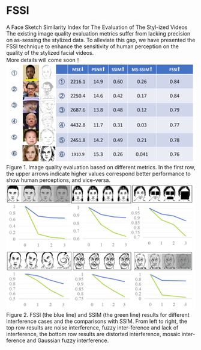 # FSSI
A Face Sketch Similarity Index for The Evaluation of The Styl-ized Videos
<br>
The existing image quality evaluation metrics suffer from lacking precision on as-sessing the stylized data. To alleviate this gap,  we have presented the FSSI technique to enhance the sensitivity of human perception on the quality of the stylized facial videos. 
<br>
More details will come soon！
<br>
<img src="https://github.com/Huoxing999/FSSI/blob/main/img1.png"  width="800px">
<br>
Figure 1. Image quality evaluation based on different metrics. In the first row, the upper arrows indicate higher values correspond better performance to show human perceptions, and vice-versa. 
<br>
<img src="https://github.com/Huoxing999/FSSI/blob/main/img2.png" width="800px">
<br>
Figure 2. FSSI (the blue line) and SSIM (the green line) results for different interference cases and the comparisons with SSIM. From left to right, the top row results are noise interference, fuzzy inter-ference and lack of interference, the bottom row results are distorted interference, mosaic inter-ference and Gaussian fuzzy interference.  

